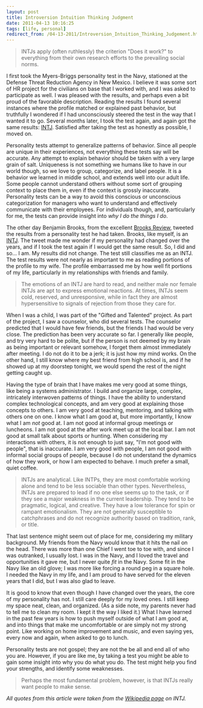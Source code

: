 ```yaml
---
layout: post
title: Introversion Intuition Thinking Judgment
date: 2011-04-13 10:16:25
tags: [life, personal]
redirect_from: /04-13-2011/Introversion_Intuition_Thinking_Judgement.html
---
```


> INTJs apply (often ruthlessly) the criterion "Does it work?" to everything
from their own research efforts to the prevailing social norms.

I first took the Myers-Briggs personality test in the Navy, stationed at the
Defense Threat Reduction Agency in New Mexico. I believe it was some sort of
HR project for the civilians on base that I worked with, and I was asked to
participate as well. I was pleased with the results, and perhaps even a bit
proud of the favorable description. Reading the results I found several
instances where the profile matched or explained past behavior, but truthfully
I wondered if I had unconsciously steered the test in the way that I wanted it
to go. Several months later, I took the test again, and again got the same
results: [INTJ][1].
Satisfied after taking the test as honestly as possible, I moved on.

Personality tests attempt to generalize patterns of behavior. Since all people
are unique in their experiences, not everything these tests say will be
accurate. Any attempt to explain behavior should be taken with a very large
grain of salt. Uniqueness is not something we humans like to have in our world
though, so we love to group, categorize, and label people. It is a behavior we
learned in middle school, and extends well into our adult life. Some people
cannot understand others without some sort of grouping context to place them
in, even if the context is grossly inaccurate. Personality tests can be a way
to avoid this conscious or unconscious categorization for managers who want to
understand and effectively communicate with their employees. For individuals
though, and, particularly for me, the tests can provide insight into _why I do
the things I do_.

The other day Benjamin Brooks, from the excellent [Brooks
Review][2], tweeted the results from a personality test
he had taken. Brooks, like myself, is an
[INTJ][3]. The
tweet made me wonder if my personality had changed over the years, and if I
took the test again if I would get the same result. So, I did and so… I am. My
results did not change. The test still classifies me as an INTJ. The test
results were not nearly as important to me as reading portions of the profile
to my wife. The profile embarrassed me by how well fit portions of my life,
particularly in my relationships with friends and family.

> The emotions of an INTJ are hard to read, and neither male nor female INTJs
are apt to express emotional reactions. At times, INTJs seem cold, reserved,
and unresponsive, while in fact they are almost hypersensitive to signals of
rejection from those they care for.

When I was a child, I was part of the "Gifted and Talented" project. As part
of the project, I saw a counselor, who did several tests. The counselor
predicted that I would have few friends, but the friends I had would be very
close. The prediction has been very accurate so far. I generally like people,
and try very hard to be polite, but if the person is not deemed by my brain as
being important or relevant somehow, I forget them almost immediately after
meeting. I do not do it to be a jerk; it is just how my mind works. On the
other hand, I still know where my best friend from high school is, and if he
showed up at my doorstep tonight, we would spend the rest of the night getting
caught up.

Having the type of brain that I have makes me very good at some things, like
being a systems administrator. I build and organize large, complex,
intricately interwoven patterns of things. I have the ability to understand
complex technological concepts, and am very good at explaining those concepts
to others. I am very good at teaching, mentoring, and talking with others one
on one. I know what I am good at, but more importantly, I know what I am _not_
good at. I am not good at informal group meetings or luncheons. I am not good
at the after work meet up at the local bar. I am not good at small talk about
sports or hunting. When considering my interactions with others, it is not
enough to just say, "I'm not good with people", that is inaccurate. I am very
good with people, I am not good with informal social groups of people, because
I do not understand the dynamics of how they work, or how I am expected to
behave. I much prefer a small, quiet coffee.

> INTJs are analytical. Like INTPs, they are most comfortable working alone
and tend to be less sociable than other types. Nevertheless, INTJs are
prepared to lead if no one else seems up to the task, or if they see a major
weakness in the current leadership. They tend to be pragmatic, logical, and
creative. They have a low tolerance for spin or rampant emotionalism. They are
not generally susceptible to catchphrases and do not recognize authority based
on tradition, rank, or title.

That last sentence might seem out of place for me, considering my military
background. My friends from the Navy would know that it hits the nail on the
head. There was more than one Chief I went toe to toe with, and since I was
outranked, I usually lost. I was in the Navy, and I loved the travel and
opportunities it gave me, but I never quite _fit_ in the Navy. Some fit in the
Navy like an old glove; I was more like forcing a round peg in a square hole.
I needed the Navy in my life, and I am proud to have served for the eleven
years that I did, but I was also glad to leave.

It is good to know that even though I have changed over the years, the core of
my personality has not. I still care deeply for my loved ones. I still keep my
space neat, clean, and organized. (As a side note, my parents never had to
tell me to clean my room. I kept it the way I liked it.) What I have learned
in the past few years is how to push myself outside of what I am good at, and
into things that make me uncomfortable or are simply not my strong point. Like
working on home improvement and music, and even saying yes, every now and
again, when asked to go to lunch.

Personality tests are not gospel; they are not the be all and end all of who
you are. However, if you are like me, by taking a test you might be able to
gain some insight into why you do what you do. The test might help you find
your strengths, and identify some weaknesses.

> Perhaps the most fundamental problem, however, is that INTJs really want
people to make sense.

_All quotes from this article were taken from the [Wikipedia
page][4] on INTJ._


[1]: https://secure.wikimedia.org/wikipedia/en/wiki/INTJ
[2]: http://brooksreview.net/
[3]: https://twitter.com/#!/BenjaminBrooks/status/55050601888890880
[4]: https://secure.wikimedia.org/wikipedia/en/wiki/INTJ
